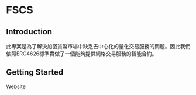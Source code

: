 # FSCS
## Introduction
此專案是為了解決加密貨幣市場中缺乏去中心化的量化交易服務的問題。因此我們依照ERC4626標準實做了一個能夠提供網格交易服務的智能合約。
## Getting Started
[Website](https://degrid.org)
